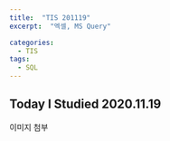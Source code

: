 ```yaml
---
title:  "TIS 201119"
excerpt:  "엑셀, MS Query"

categories:
  - TIS
tags:
  - SQL
---
```


## Today I Studied 2020.11.19

이미지 첨부




